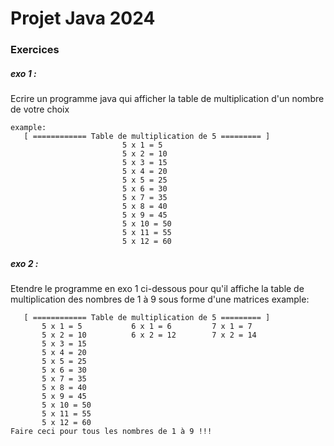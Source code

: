 # Projet Java 2024

### Exercices 

##### exo 1 :
Ecrire un programme java qui afficher la table de multiplication d'un nombre de votre choix
```
example: 
   [ ============ Table de multiplication de 5 ========= ]
                         5 x 1 = 5
                         5 x 2 = 10
                         5 x 3 = 15
                         5 x 4 = 20
                         5 x 5 = 25
                         5 x 6 = 30
                         5 x 7 = 35
                         5 x 8 = 40
                         5 x 9 = 45
                         5 x 10 = 50
                         5 x 11 = 55
                         5 x 12 = 60

```
##### exo 2 :
Etendre le programme en exo 1 ci-dessous pour qu'il affiche la table de multiplication des nombres de 1 à 9 sous forme d'une matrices
example: 
```
   [ ============ Table de multiplication de 5 ========= ]
       5 x 1 = 5           6 x 1 = 6         7 x 1 = 7
       5 x 2 = 10          6 x 2 = 12        7 x 2 = 14
       5 x 3 = 15
       5 x 4 = 20
       5 x 5 = 25
       5 x 6 = 30
       5 x 7 = 35
       5 x 8 = 40
       5 x 9 = 45
       5 x 10 = 50
       5 x 11 = 55
       5 x 12 = 60
Faire ceci pour tous les nombres de 1 à 9 !!!
```
